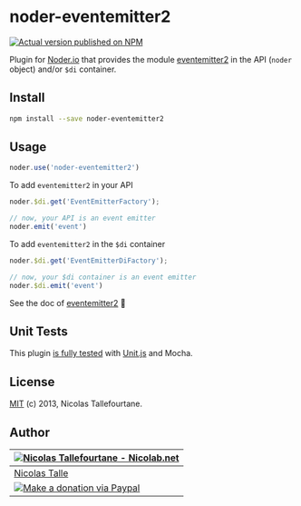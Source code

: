 # noder-eventemitter2

[![Actual version published on NPM](https://badge.fury.io/js/noder-eventemitter2.png)](https://www.npmjs.org/package/noder-eventemitter2)

Plugin for [Noder.io](http://noder.io) that provides the module [eventemitter2](https://github.com/asyncly/EventEmitter2) in the API (`noder` object) and/or `$di` container.


## Install

```sh
npm install --save noder-eventemitter2
```


## Usage

```js
noder.use('noder-eventemitter2')
```

To add `eventemitter2` in your API
```js
noder.$di.get('EventEmitterFactory');

// now, your API is an event emitter
noder.emit('event')
```

To add `eventemitter2` in the `$di` container
```js
noder.$di.get('EventEmitterDiFactory');

// now, your $di container is an event emitter
noder.$di.emit('event')
```

See the doc of [eventemitter2](https://github.com/asyncly/EventEmitter2) :blue_book:


## Unit Tests

This plugin [is fully tested](https://github.com/noder-io/noder-eventemitter2/tree/master/test/src) with [Unit.js](http://unitjs.com) and Mocha.


## License

[MIT](https://github.com/noder-io/noder-eventemitter2/blob/master/LICENSE) (c) 2013, Nicolas Tallefourtane.


## Author

| [![Nicolas Tallefourtane - Nicolab.net](http://www.gravatar.com/avatar/d7dd0f4769f3aa48a3ecb308f0b457fc?s=64)](http://nicolab.net) |
|---|
| [Nicolas Talle](http://nicolab.net) |
| [![Make a donation via Paypal](https://www.paypalobjects.com/en_US/i/btn/btn_donate_SM.gif)](https://www.paypal.com/cgi-bin/webscr?cmd=_s-xclick&hosted_button_id=PGRH4ZXP36GUC) |

